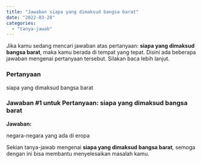 ```yaml
---
title: "Jawaban siapa yang dimaksud bangsa barat​"
date: "2022-03-28"
categories: 
  - "tanya-jawab"
---
```


Jika kamu sedang mencari jawaban atas pertanyaan: **siapa yang dimaksud bangsa barat​**, maka kamu berada di tempat yang tepat. Disini ada beberapa jawaban mengenai pertanyaan tersebut. Silakan baca lebih lanjut.

### Pertanyaan

siapa yang dimaksud bangsa barat​

### Jawaban #1 untuk Pertanyaan: siapa yang dimaksud bangsa barat​

**Jawaban:**

negara-negara yang ada di eropa

Sekian tanya-jawab mengenai **siapa yang dimaksud bangsa barat​**, semoga dengan ini bisa membantu menyelesaikan masalah kamu.
